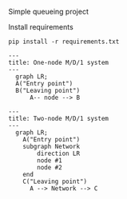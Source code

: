 ﻿Simple queueing project

Install requirements
```
pip install -r requirements.txt
```

```mermaid
---
title: One-node M/D/1 system
---
  graph LR;
  A("Entry point")
  B("Leaving point")
      A-- node --> B
```


```mermaid
---
title: Two-node M/D/1 system
---
  graph LR;
    A("Entry point")
    subgraph Network
        direction LR
        node #1 
        node #2
    end
    C("Leaving point")
      A --> Network --> C
```